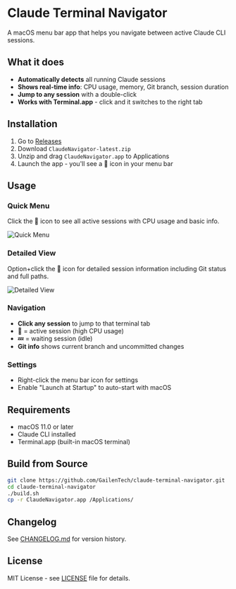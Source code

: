 # Claude Terminal Navigator

A macOS menu bar app that helps you navigate between active Claude CLI sessions.

## What it does

- **Automatically detects** all running Claude sessions
- **Shows real-time info**: CPU usage, memory, Git branch, session duration
- **Jump to any session** with a double-click
- **Works with Terminal.app** - click and it switches to the right tab

## Installation

1. Go to [Releases](https://github.com/GailenTech/claude-terminal-navigator/releases/latest)
2. Download `ClaudeNavigator-latest.zip`
3. Unzip and drag `ClaudeNavigator.app` to Applications
4. Launch the app - you'll see a 🤖 icon in your menu bar

## Usage

### Quick Menu
Click the 🤖 icon to see all active sessions with CPU usage and basic info.

![Quick Menu](docs/quick-menu.png)

### Detailed View
Option+click the 🤖 icon for detailed session information including Git status and full paths.

![Detailed View](docs/detailed-view.png)

### Navigation
- **Click any session** to jump to that terminal tab
- **🤖** = active session (high CPU usage)
- **💤** = waiting session (idle)
- **Git info** shows current branch and uncommitted changes

### Settings
- Right-click the menu bar icon for settings
- Enable "Launch at Startup" to auto-start with macOS

## Requirements

- macOS 11.0 or later
- Claude CLI installed
- Terminal.app (built-in macOS terminal)

## Build from Source

```bash
git clone https://github.com/GailenTech/claude-terminal-navigator.git
cd claude-terminal-navigator
./build.sh
cp -r ClaudeNavigator.app /Applications/
```

## Changelog

See [CHANGELOG.md](CHANGELOG.md) for version history.

## License

MIT License - see [LICENSE](LICENSE) file for details.